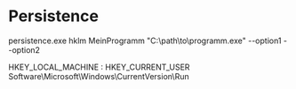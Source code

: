 # Persistence

persistence.exe hklm MeinProgramm "C:\path\to\programm.exe" --option1 --option2

HKEY_LOCAL_MACHINE : HKEY_CURRENT_USER
Software\\Microsoft\\Windows\\CurrentVersion\\Run
